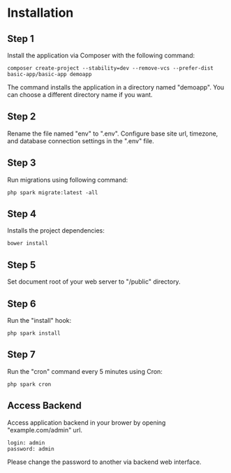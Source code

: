Installation
============

## Step 1

Install the application via Composer with the following command:

`composer create-project --stability=dev --remove-vcs --prefer-dist basic-app/basic-app demoapp`

The command installs the application in a directory named "demoapp". You can choose a different directory name if you want.

## Step 2

Rename the file named "env" to ".env". Configure base site url, timezone, and database connection settings in the ".env" file.

## Step 3

Run migrations using following command:

`php spark migrate:latest -all`
    
## Step 4

Installs the project dependencies:

`bower install`
    
## Step 5

Set document root of your web server to "/public" directory.
   
## Step 6

Run the "install" hook:

`php spark install`

## Step 7

Run the "cron" command every 5 minutes using Cron:

`php spark cron`
    
## Access Backend

Access application backend in your brower by opening "example.com/admin" url.
```
login: admin
password: admin
```

Please change the password to another via backend web interface.